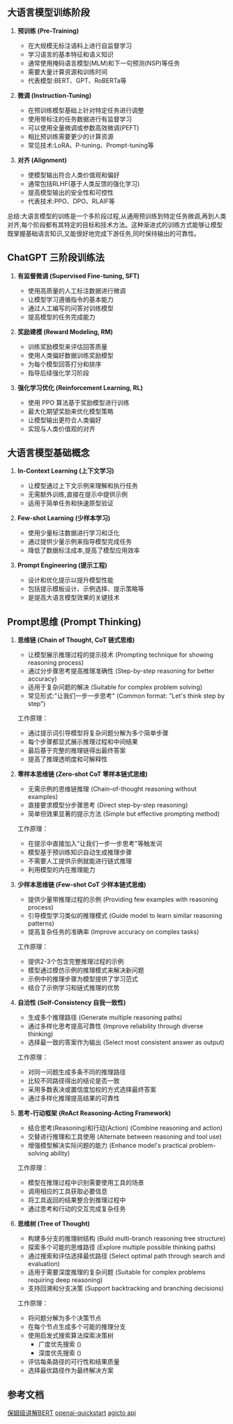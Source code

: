 

## 大语言模型训练阶段

1. **预训练 (Pre-Training)**
   - 在大规模无标注语料上进行自监督学习
   - 学习语言的基本特征和语义知识
   - 通常使用掩码语言模型(MLM)和下一句预测(NSP)等任务
   - 需要大量计算资源和训练时间
   - 代表模型:BERT、GPT、RoBERTa等

2. **微调 (Instruction-Tuning)**
   - 在预训练模型基础上针对特定任务进行调整
   - 使用带标注的任务数据进行有监督学习
   - 可以使用全量微调或参数高效微调(PEFT)
   - 相比预训练需要更少的计算资源
   - 常见技术:LoRA、P-tuning、Prompt-tuning等

3. **对齐 (Alignment)**
   - 使模型输出符合人类价值观和偏好
   - 通常包括RLHF(基于人类反馈的强化学习)
   - 提高模型输出的安全性和可控性
   - 代表技术:PPO、DPO、RLAIF等

总结:大语言模型的训练是一个多阶段过程,从通用预训练到特定任务微调,再到人类对齐,每个阶段都有其特定的目标和技术方法。这种渐进式的训练方式能够让模型既掌握基础语言知识,又能很好地完成下游任务,同时保持输出的可靠性。

## ChatGPT 三阶段训练法

1. **有监督微调 (Supervised Fine-tuning, SFT)**
   - 使用高质量的人工标注数据进行微调
   - 让模型学习遵循指令的基本能力
   - 通过人工编写的问答对训练模型
   - 提高模型的任务完成能力

2. **奖励建模 (Reward Modeling, RM)**
   - 训练奖励模型来评估回答质量
   - 使用人类偏好数据训练奖励模型
   - 为每个模型回答打分和排序
   - 指导后续强化学习阶段

3. **强化学习优化 (Reinforcement Learning, RL)**
   - 使用 PPO 算法基于奖励模型进行训练
   - 最大化期望奖励来优化模型策略
   - 让模型输出更符合人类偏好
   - 实现与人类价值观的对齐
  

## 大语言模型基础概念

1. **In-Context Learning (上下文学习)**
   - 让模型通过上下文示例来理解和执行任务
   - 无需额外训练,直接在提示中提供示例
   - 适用于简单任务和快速原型验证

2. **Few-shot Learning (少样本学习)**
   - 使用少量标注数据进行学习和泛化
   - 通过提供少量示例来指导模型完成任务
   - 降低了数据标注成本,提高了模型应用效率

3. **Prompt Engineering (提示工程)**
   - 设计和优化提示以提升模型性能
   - 包括提示模板设计、示例选择、提示策略等
   - 是提高大语言模型效果的关键技术

## Prompt思维 (Prompt Thinking)

1. **思维链 (Chain of Thought, CoT 链式思维)**
   - 让模型展示推理过程的提示技术 (Prompting technique for showing reasoning process)
   - 通过分步骤思考提高推理准确性 (Step-by-step reasoning for better accuracy)
   - 适用于复杂问题的解决 (Suitable for complex problem solving)
   - 常见形式:"让我们一步一步思考" (Common format: "Let's think step by step")
   
   工作原理：
   - 通过提示词引导模型将复杂问题分解为多个简单步骤
   - 每个步骤都显式展示推理过程和中间结果
   - 最后基于完整的推理链得出最终答案
   - 提高了推理透明度和可解释性

2. **零样本思维链 (Zero-shot CoT 零样本链式思维)**
   - 无需示例的思维链推理 (Chain-of-thought reasoning without examples)
   - 直接要求模型分步骤思考 (Direct step-by-step reasoning)
   - 简单但效果显著的提示方法 (Simple but effective prompting method)

   工作原理：
   - 在提示中直接加入"让我们一步一步思考"等触发词
   - 模型基于预训练知识自动生成推理步骤
   - 不需要人工提供示例就能进行链式推理
   - 利用模型的内在推理能力

3. **少样本思维链 (Few-shot CoT 少样本链式思维)** 
   - 提供少量带推理过程的示例 (Providing few examples with reasoning process)
   - 引导模型学习类似的推理模式 (Guide model to learn similar reasoning patterns)
   - 提高复杂任务的准确率 (Improve accuracy on complex tasks)

   工作原理：
   - 提供2-3个包含完整推理过程的示例
   - 模型通过模仿示例的推理模式来解决新问题
   - 示例中的推理步骤为模型提供了学习范式
   - 结合了示例学习和链式推理的优势

4. **自洽性 (Self-Consistency 自我一致性)**
   - 生成多个推理路径 (Generate multiple reasoning paths)
   - 通过多样化思考提高可靠性 (Improve reliability through diverse thinking)
   - 选择最一致的答案作为输出 (Select most consistent answer as output)

   工作原理：
   - 对同一问题生成多条不同的推理路径
   - 比较不同路径得出的结论是否一致
   - 采用多数表决或置信度加权的方式选择最终答案
   - 通过多样化推理提高结果的可靠性

5. **思考-行动框架 (ReAct Reasoning-Acting Framework)**
   - 结合思考(Reasoning)和行动(Action) (Combine reasoning and action)
   - 交替进行推理和工具使用 (Alternate between reasoning and tool use)
   - 增强模型解决实际问题的能力 (Enhance model's practical problem-solving ability)

   工作原理：
   - 模型在推理过程中识别需要使用工具的场景
   - 调用相应的工具获取必要信息
   - 将工具返回的结果整合到推理过程中
   - 通过思考和行动的交互完成复杂任务

6. **思维树 (Tree of Thought)** 
   - 构建多分支的推理树结构 (Build multi-branch reasoning tree structure)
   - 探索多个可能的思维路径 (Explore multiple possible thinking paths)
   - 通过搜索和评估选择最优路径 (Select optimal path through search and evaluation)
   - 适用于需要深度推理的复杂问题 (Suitable for complex problems requiring deep reasoning)
   - 支持回溯和分支决策 (Support backtracking and branching decisions)
   
   工作原理：
   - 将问题分解为多个决策节点
   - 在每个节点生成多个可能的推理分支
   - 使用启发式搜索算法探索决策树
     - 广度优先搜索 ()
     - 深度优先搜索 ()
   - 评估每条路径的可行性和结果质量
   - 选择最优路径作为最终解决方案
    

## 参考文档

[保姆级讲解BERT](https://mp.weixin.qq.com/s/Pa69sOWy4fCsyEntwg_F-g)
[openai-quickstart](https://github.com/DjangoPeng/openai-quickstart)
[agicto api](https://agicto.com/)